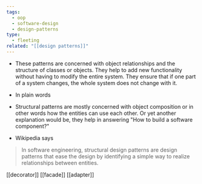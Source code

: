 ```yaml
---
tags:
  - oop
  - software-design
  - design-patterns
type:
  - fleeting
related: "[[design patterns]]"
---
```



- These patterns are concerned with object relationships and the structure of classes or objects. They help to add new functionality without having to modify the entire system. They ensure that if one part of a system changes, the whole system does not change with it.
- In plain words

- Structural patterns are mostly concerned with object composition or in other words how the entities can use each other. Or yet another explanation would be, they help in answering "How to build a software component?"

- Wikipedia says
>In software engineering, structural design patterns are design patterns that ease the design by identifying a simple way to realize relationships between entities.


[[decorator]]
[[facade]]
[[adapter]]

